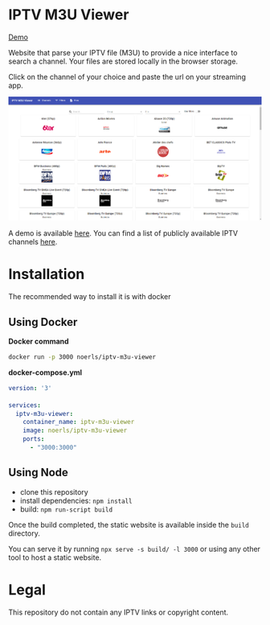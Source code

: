 # IPTV M3U Viewer
[Demo](http://iptv.box.noerls.com/)

Website that parse your IPTV file (M3U) to provide a nice interface to search a channel. Your files are stored locally in the browser storage.

Click on the channel of your choice and paste the url on your streaming app.

![Main Page](./images/main-page.png)

A demo is available [here](http://iptv.box.noerls.com/). You can find a list of publicly available IPTV channels [here](https://github.com/iptv-org/iptv).

# Installation

The recommended way to install it is with docker
## Using Docker

**Docker command**
```sh
docker run -p 3000 noerls/iptv-m3u-viewer
```

**docker-compose.yml**
```yml
version: '3'

services:
  iptv-m3u-viewer:
    container_name: iptv-m3u-viewer
    image: noerls/iptv-m3u-viewer
    ports:
      - "3000:3000"
```

## Using Node
- clone this repository
- install dependencies: `npm install`
- build: `npm run-script build`

Once the build completed, the static website is available inside the `build` directory.

You can serve it by running `npx serve -s build/ -l 3000` or using any other tool to host a static website.

# Legal
This repository do not contain any IPTV links or copyright content.
